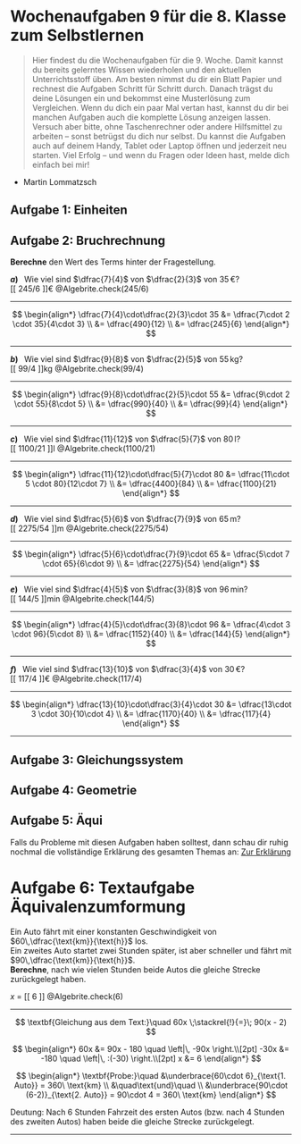 <!--
version:  0.0.1

language: de

@style
input {
    text-align: center;
}

.flex-container {
    display: flex;
    flex-wrap: wrap;
    align-items: stretch;
    gap: 20px;
}

.flex-child {
    flex: 1;
    min-width: 350px;
    margin-right: 20px;
}

@media (max-width: 400px) {
    .flex-child {
        flex: 100%;
        margin-right: 0;
    }
}
@end

formula: \carry   \textcolor{red}{\scriptsize #1}
formula: \digit   \rlap{\carry{#1}}\phantom{#2}#2
formula: \permil  \text{‰}

import: https://raw.githubusercontent.com/liaTemplates/algebrite/master/README.md
import: https://raw.githubusercontent.com/LiaTemplates/Tikz-Jax/main/README.md
import: https://raw.githubusercontent.com/LiaTemplates/mermaid_template/0.1.4/README.md

script: https://cdn.jsdelivr.net/gh/LiaTemplates/Tikz-Jax@main/dist/index.js


tags: Wochenaufgabe, Mathematik, Klasse 8

comment: Dies sind die Wochenaufgaben 9 für die 8. Klasse. 

author: Martin Lommatzsch

-->





# Wochenaufgaben 9 für die 8. Klasse zum Selbstlernen

> Hier findest du die Wochenaufgaben für die 9. Woche. Damit kannst du bereits gelerntes Wissen wiederholen und den aktuellen Unterrichtsstoff üben. Am besten nimmst du dir ein Blatt Papier und rechnest die Aufgaben Schritt für Schritt durch. Danach trägst du deine Lösungen ein und bekommst eine Musterlösung zum Vergleichen. Wenn du dich ein paar Mal vertan hast, kannst du dir bei manchen Aufgaben auch die komplette Lösung anzeigen lassen. Versuch aber bitte, ohne Taschenrechner oder andere Hilfsmittel zu arbeiten – sonst betrügst du dich nur selbst. Du kannst die Aufgaben auch auf deinem Handy, Tablet oder Laptop öffnen und jederzeit neu starten. Viel Erfolg – und wenn du Fragen oder Ideen hast, melde dich einfach bei mir!

- Martin Lommatzsch






## Aufgabe 1: Einheiten








## Aufgabe 2: Bruchrechnung

<!-- 0092 -->
**Berechne** den Wert des Terms hinter der Fragestellung.



<section class="flex-container">

<div class="flex-child">

<!-- data-solution-button="5"-->
__$a)\;\;$__ Wie viel sind $\dfrac{7}{4}$ von $\dfrac{2}{3}$ von $35\,$€?  \
[[  245/6  ]]€
@Algebrite.check(245/6)
************
$$
\begin{align*}
\dfrac{7}{4}\cdot\dfrac{2}{3}\cdot 35
&= \dfrac{7\cdot 2 \cdot 35}{4\cdot 3} \\
&= \dfrac{490}{12} \\
&= \dfrac{245}{6}
\end{align*}
$$
************
</div>


<div class="flex-child">

<!-- data-solution-button="5"-->
__$b)\;\;$__ Wie viel sind $\dfrac{9}{8}$ von $\dfrac{2}{5}$ von $55\,$kg?  \
[[  99/4  ]]kg
@Algebrite.check(99/4)
************
$$
\begin{align*}
\dfrac{9}{8}\cdot\dfrac{2}{5}\cdot 55
&= \dfrac{9\cdot 2 \cdot 55}{8\cdot 5} \\
&= \dfrac{990}{40} \\
&= \dfrac{99}{4}
\end{align*}
$$
************
</div>


<div class="flex-child">

<!-- data-solution-button="5"-->
__$c)\;\;$__ Wie viel sind $\dfrac{11}{12}$ von $\dfrac{5}{7}$ von $80\,$l?  \
[[  1100/21  ]]l
@Algebrite.check(1100/21)
************
$$
\begin{align*}
\dfrac{11}{12}\cdot\dfrac{5}{7}\cdot 80
&= \dfrac{11\cdot 5 \cdot 80}{12\cdot 7} \\
&= \dfrac{4400}{84} \\
&= \dfrac{1100}{21}
\end{align*}
$$
************
</div>


<div class="flex-child">

<!-- data-solution-button="5"-->
__$d)\;\;$__ Wie viel sind $\dfrac{5}{6}$ von $\dfrac{7}{9}$ von $65\,$m?  \
[[  2275/54  ]]m
@Algebrite.check(2275/54)
************
$$
\begin{align*}
\dfrac{5}{6}\cdot\dfrac{7}{9}\cdot 65
&= \dfrac{5\cdot 7 \cdot 65}{6\cdot 9} \\
&= \dfrac{2275}{54}
\end{align*}
$$
************
</div>


<div class="flex-child">

<!-- data-solution-button="5"-->
__$e)\;\;$__ Wie viel sind $\dfrac{4}{5}$ von $\dfrac{3}{8}$ von $96\,$min?  \
[[  144/5  ]]min
@Algebrite.check(144/5)
************
$$
\begin{align*}
\dfrac{4}{5}\cdot\dfrac{3}{8}\cdot 96
&= \dfrac{4\cdot 3 \cdot 96}{5\cdot 8} \\
&= \dfrac{1152}{40} \\
&= \dfrac{144}{5}
\end{align*}
$$
************
</div>


<div class="flex-child">

<!-- data-solution-button="5"-->
__$f)\;\;$__ Wie viel sind $\dfrac{13}{10}$ von $\dfrac{3}{4}$ von $30\,$€?  \
[[  117/4  ]]€
@Algebrite.check(117/4)
************
$$
\begin{align*}
\dfrac{13}{10}\cdot\dfrac{3}{4}\cdot 30
&= \dfrac{13\cdot 3 \cdot 30}{10\cdot 4} \\
&= \dfrac{1170}{40} \\
&= \dfrac{117}{4}
\end{align*}
$$
************
</div>

</section>







## Aufgabe 3: Gleichungssystem


## Aufgabe 4: Geometrie


## Aufgabe 5: Äqui


Falls du Probleme mit diesen Aufgaben haben solltest, dann schau dir ruhig nochmal die vollständige Erklärung des gesamten Themas an: [Zur Erklärung](https://liascript.github.io/course/?https://raw.githubusercontent.com/MINT-the-GAP/Aufgabensammlung/refs/heads/main/Repetitorium/01_10_01_negativeZahlen.md)







# Aufgabe 6: Textaufgabe Äquivalenzumformung

<!-- Äquivalenzumformung 0036 -->

Ein Auto fährt mit einer konstanten Geschwindigkeit von $60\,\dfrac{\text{km}}{\text{h}}$ los.  
Ein zweites Auto startet zwei Stunden später, ist aber schneller und fährt mit $90\,\dfrac{\text{km}}{\text{h}}$.  
**Berechne**, nach wie vielen Stunden beide Autos die gleiche Strecke zurückgelegt haben.

<!-- data-solution-button="50"-->
$x$ = [[  6  ]]
@Algebrite.check(6)
************
$$
\textbf{Gleichung aus dem Text:}\quad 
60x \;\stackrel{!}{=}\; 90(x - 2)
$$

$$
\begin{align*}
60x &= 90x - 180 \quad \left|\, -90x \right.\\[2pt]
-30x &= -180 \quad \left|\, :(-30) \right.\\[2pt]
x &= 6
\end{align*}
$$

$$
\begin{align*}
\textbf{Probe:}\quad 
&\underbrace{60\cdot 6}_{\text{1. Auto}} = 360\ \text{km}    \\
&\quad\text{und}\quad    \\
&\underbrace{90\cdot (6-2)}_{\text{2. Auto}} = 90\cdot 4 = 360\ \text{km}
\end{align*}
$$


Deutung: Nach 6 Stunden Fahrzeit des ersten Autos (bzw. nach 4  Stunden des zweiten Autos) haben beide die gleiche Strecke zurückgelegt.

************



